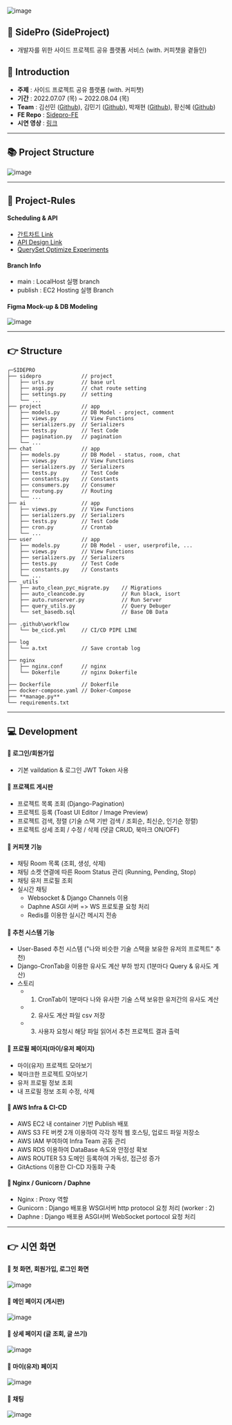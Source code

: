![image](https://user-images.githubusercontent.com/33525798/182977380-87448abf-53f8-4f74-b7ce-3254d58da9d4.png)

## :owl: SidePro (SideProject)
- 개발자를 위한 사이드 프로젝트 공유 플랫폼 서비스 (with. 커피챗을 곁들인) 


## :panda_face: Introduction
- **주제** : 사이드 프로젝트 공유 플랫폼 (with. 커피챗)
- **기간** : 2022.07.07 (목) ~ 2022.08.04 (목)
- **Team** : 김선민 ([Github](https://github.com/SeonminKim1)), 김민기 ([Github](https://github.com/kmingky)), 박재현 ([Github](https://github.com/Aeius)), 황신혜 ([Github](https://github.com/hwangshinhye)) 
- **FE Repo** : [Sidepro-FE](https://github.com/SeonminKim1/SidePro-FE)
- **시연 영상** : [링크](https://drive.google.com/file/d/1WMoeDu8JlXTZY_Iiehs2pSy-rCM_wPzb/view?usp=sharing)

<hr>


## 📚 Project Structure
![image](https://user-images.githubusercontent.com/33525798/182751102-b3ed9cf4-8f62-458c-b251-cf77179a5e90.png)

<hr>

## :handshake: Project-Rules
#### Scheduling & API 
- [간트차트 Link](https://docs.google.com/spreadsheets/d/1_1Sx46dnKnI8_DLJQzAASMSr7u525RFjm2Iat0beU14/edit#gid=375979933)
- [API Design Link](https://docs.google.com/spreadsheets/d/1_1Sx46dnKnI8_DLJQzAASMSr7u525RFjm2Iat0beU14/edit#gid=1977470109)
- [QuerySet Optimize Experiments](https://www.notion.so/8635a07654204f84886081270cd301a8?v=d31ed66cc67843ada777bcca4238f1f9)

#### Branch Info
- main : LocalHost 실행 branch
- publish : EC2 Hosting 실행 Branch

#### Figma Mock-up & DB Modeling
![image](https://user-images.githubusercontent.com/33525798/182744857-d3dc1e10-806f-4fe8-a459-1ece66ffe173.png)


<hr>


## 👉 Structure
```
┌─SIDEPRO
├── sidepro             // project
│   ├── urls.py         // base url
│   ├── asgi.py         // chat route setting
│   ├── settings.py     // setting
│   └── ...
├── project             // app
│   ├── models.py       // DB Model - project, comment
│   ├── views.py        // View Functions
│   ├── serializers.py  // Serializers
│   ├── tests.py        // Test Code
│   ├── pagination.py   // pagination
│   └── ...
├── chat                // app
│   ├── models.py       // DB Model - status, room, chat
│   ├── views.py        // View Functions
│   ├── serializers.py  // Serializers
│   ├── tests.py        // Test Code
│   ├── constants.py    // Constants
│   ├── consumers.py    // Consumer
│   ├── routung.py      // Routing
│   └── ...
├── ai                  // app
│   ├── views.py        // View Functions
│   ├── serializers.py  // Serializers
│   ├── tests.py        // Test Code
│   ├── cron.py         // Crontab
│   └── ...
├── user                // app
│   ├── models.py       // DB Model - user, userprofile, ...
│   ├── views.py        // View Functions
│   ├── serializers.py  // Serializers
│   ├── tests.py        // Test Code
│   ├── constants.py    // Constants
│   └── ...
├── _utils 
│   ├── auto_clean_pyc_migrate.py    // Migrations
│   ├── auto_cleancode.py            // Run black, isort
│   ├── auto.runserver.py            // Run Server
│   ├── query_utils.py               // Query Debuger
│   └── set_basedb.sql               // Base DB Data
│
├── .github\workflow
│   └── be_cicd.yml     // CI/CD PIPE LINE    
│
├── log 
│   └── a.txt           // Save crontab log
│
├── nginx 
│   ├── nginx.conf      // nginx
│   └── Dokerfile       // nginx Dokerfile
│
├── Dockerfile          // Dokerfile
├── docker-compose.yaml // Doker-Compose
├── **manage.py**        
└── requirements.txt
```

<hr>


## :computer: Development

#### 🎉 로그인/회원가입
- 기본 vaildation & 로그인 JWT Token 사용

#### 🎉 프로젝트 게시판
- 프로젝트 목록 조회 (Django-Pagination)
- 프로젝트 등록 (Toast UI Editor / Image Preview)
- 프로젝트 검색, 정렬 (기술 스택 기반 검색 / 조회순, 최신순, 인기순 정렬)
- 프로젝트 상세 조회 / 수정 / 삭제 (댓글 CRUD, 북마크 ON/OFF)

#### 🎉 커피챗 기능
- 채팅 Room 목록 (조회, 생성, 삭제)
- 채팅 소켓 연결에 따른 Room Status 관리 (Running, Pending, Stop)
- 채팅 유저 프로필 조회
- 실시간 채팅
   - Websocket & Django Channels 이용
   - Daphne ASGI 서버 => WS 프로토콜 요청 처리
   - Redis를 이용한 실시간 메시지 전송

#### 🎉 추천 시스템 기능
- User-Based 추천 시스템 ("나와 비슷한 기술 스택을 보유한 유저의 프로젝트" 추천)
- Django-CronTab을 이용한 유사도 계산 부하 방지 (1분마다 Query & 유사도 계산)
- 스토리
   - 1) CronTab이 1분마다 나와 유사한 기술 스택 보유한 유저간의 유사도 계산
   - 2) 유사도 계산 파일 csv 저장
   - 3) 사용자 요청시 해당 파일 읽어서 추천 프로젝트 결과 출력
   
#### 🎉 프로필 페이지(마이/유저 페이지)
- 마이(유저) 프로젝트 모아보기
- 북마크한 프로젝트 모아보기
- 유저 프로필 정보 조회
- 내 프로필 정보 조회 수정, 삭제

#### 🎉 AWS Infra & CI-CD
- AWS EC2 내 container 기반 Publish 배포
- AWS S3 FE 버켓 2개 이용하여 각각 정적 웹 호스팅, 업로드 파일 저장소
- AWS IAM 부여하여 Infra Team 공동 관리
- AWS RDS 이용하여 DataBase 속도와 안정성 확보 
- AWS ROUTER 53 도메인 등록하여 가독성, 접근성 증가
- GitActions 이용한 CI-CD 자동화 구축

#### 🎉 Nginx / Gunicorn / Daphne
- Nginx : Proxy 역할 
- Gunicorn : Django 배포용 WSGI서버 http protocol 요청 처리 (worker : 2)
- Daphne : Django 배포용 ASGI서버 WebSocket portocol 요청 처리

<hr>

## 👉 시연 화면
#### 🎉 첫 화면, 회원가입, 로그인 화면
![image](https://user-images.githubusercontent.com/33525798/182766448-b277aebb-2bf3-45ac-ba2e-4394131d7621.png)

#### 🎉 메인 페이지 (게시판)
![image](https://user-images.githubusercontent.com/33525798/182766477-2e087332-be7c-416d-9a4a-d29265667322.png)

#### 🎉 상세 페이지 (글 조회, 글 쓰기)
![image](https://user-images.githubusercontent.com/33525798/182768500-30e352b8-f443-422b-a4c0-50f51645b53e.png)

#### 🎉 마이(유저) 페이지
![image](https://user-images.githubusercontent.com/33525798/182767190-ec31f7ff-7d90-49b1-9c8e-0bd513d8526b.png)

#### 🎉 채팅
![image](https://user-images.githubusercontent.com/33525798/182768639-acd8910e-d91b-4ff3-8e5b-635d7fcd7c37.png)
